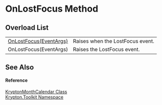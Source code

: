 # OnLostFocus Method


## Overload List
<table>
<tr>
<td><a href="48c7f4d4-2a7f-a305-fcf8-4b29b9e5a807.md">OnLostFocus(EventArgs)</a></td>
<td>Raises when the LostFocus event.</td></tr>
<tr>
<td>OnLostFocus(EventArgs)</td>
<td>Raises the LostFocus event.</td></tr>
</table>

## See Also


#### Reference
<a href="711fb444-3718-c7af-7199-fab3f2ee7024.md">KryptonMonthCalendar Class</a>  
<a href="79d2eac2-21f4-54ff-7552-b20c33c30600.md">Krypton.Toolkit Namespace</a>  
